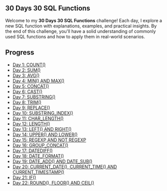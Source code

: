 ## 30 Days 30 SQL Functions

Welcome to my **30 Days 30 SQL Functions** challenge! Each day, I explore a new SQL function with explanations, examples, and practical insights. By the end of this challenge, you'll have a solid understanding of commonly used SQL functions and how to apply them in real-world scenarios.

## Progress
- [Day 1: COUNT()](Day%201%3A%20COUNT().md)
- [Day 2: SUM()](Day%202%3A%20SUM().md)
- [Day 3: AVG()](Day%203%3A%20AVG().md)
- [Day 4: MIN() AND MAX()](Day%204%3A%20MIN()%20AND%20MAX().md)
- [Day 5: CONCAT()](Day%205%3A%20CONCAT(%20).md)
- [Day 6: CAST()](Day%206%3A%20CAST(%20).md)
- [Day 7: SUBSTRING()](Day%207%3A%20SUBSTRING(%20).md)
- [Day 8: TRIM()](Day%208%3A%20TRIM(%20).md)
- [Day 9: REPLACE()](Day%209%3A%20REPLACE(%20).md)
- [Day 10: SUBSTRING_INDEX()](Day%2010%3A%20SUBSTRING_INDEX(%20).md)
- [Day 11: CHAR_LENGTH()](Day%2011%3A%20CHAR_LENGTH(%20).md)
- [Day 12: LENGTH()](Day%2012%3A%20LENGTH(%20).md)
- [Day 13: LEFT() AND RIGHT()](Day%2013%3A%20LEFT()%20AND%20RIGHT().md)
- [Day 14: UPPER() AND LOWER()](Day%2014%3A%20UPPER()%20AND%20LOWER()%20.md)
- [Day 15: REGEXP AND NOT REGEXP](Day%2015%3A%20REGEXP%20AND%20NOT%20REGEXP.md)
- [Day 16: GROUP_CONCAT()](Day%2016%3A%20GROUP_CONCAT().md)
- [Day 17: DATEDIFF()](Day%2017%3A%20DATEDIFF()%20.md)
- [Day 18: DATE_FORMAT()](Day%2018%3A%20DATE_FORMAT().md)
- [Day 19: DATE_ADD() AND DATE_SUB()](Day%2019%3A%20DATE_ADD()%20AND%20DATE_SUB().md)
- [Day 20: CURRENT_DATE(), CURRENT_TIME() AND CURRENT_TIMESTAMP()](Day%2020%3A%20CURRENT_DATE()%2C%20CURRENT_TIME()%20AND%20CURRENT_TIMESTAMP().md)
- [Day 21: IF()](Day%2022%3A%20ROUND()%2C%20FLOOR()%20AND%20CEIL().md)
- [Day 22: ROUND(), FLOOR() AND CEIL()](Day%2022%3A%20ROUND()%2C%20FLOOR()%20AND%20CEIL().md)
  
